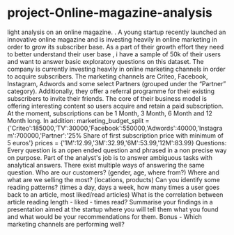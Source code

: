 # project-Online-magazine-analysis
light analysis on an online magazine. . A young startup recently launched an innovative online magazine and is investing heavily in online marketing in order to grow its subscriber base. As a part of their growth effort they need to better understand their user base , i have a sample of 50k of their users and want to answer basic exploratory questions on this dataset. The company is currently investing heavily in online marketing channels in order to acquire subscribers. The marketing channels are Criteo, Facebook, Instagram, Adwords and some select Partners (grouped under the “Partner” category). Additionally, they offer a referral programme for their existing subscribers to invite their friends. The core of their business model is offering interesting content so users acquire and retain a paid subscription. At the moment, subscriptions can be 1 Month, 3 Month, 6 Month and 12 Month long. In addition: marketing_budget_split = {'Criteo':185000,'TV':30000,'Facebook':550000,'Adwords':40000,'Instagram':700000,'Partner':'25% Share of first subscription price with minimum of 5 euros'}  prices = {'1M':12.99,'3M':32.99,'6M':53.99,'12M':83.99}  Questions: Every question is an open ended question and phrased in a non precise way on purpose. Part of the analyst's job is to answer ambiguous tasks with analytical answers. There exist multiple ways of answering the same question. Who are our customers? (gender, age, where from?) Where and what are we selling the most? (locations, products) Can you identify some reading patterns? (times a day, days a week, how many times a user goes back to an article, most liked/read articles) What is the correlation between article reading length - liked - times read? Summarise your findings in a presentation aimed at the startup where you will tell them what you found and what would be your recommendations for them. Bonus - Which marketing channels are performing well?
